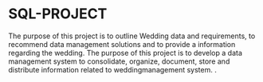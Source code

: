 # SQL-PROJECT
The purpose of this project is to outline Wedding data and requirements, to  recommend data management solutions and to provide a information regarding the  wedding. The purpose of this project is to develop a data management system to  consolidate, organize, document, store and distribute information related to weddingmanagement system. .
